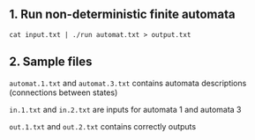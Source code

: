 ## 1. Run non-deterministic finite automata
    cat input.txt | ./run automat.txt > output.txt
## 2. Sample files
`automat.1.txt` and `automat.3.txt` contains automata descriptions (connections between states)

`in.1.txt` and `in.2.txt` are inputs for automata 1 and automata 3

`out.1.txt` and `out.2.txt` contains correctly outputs